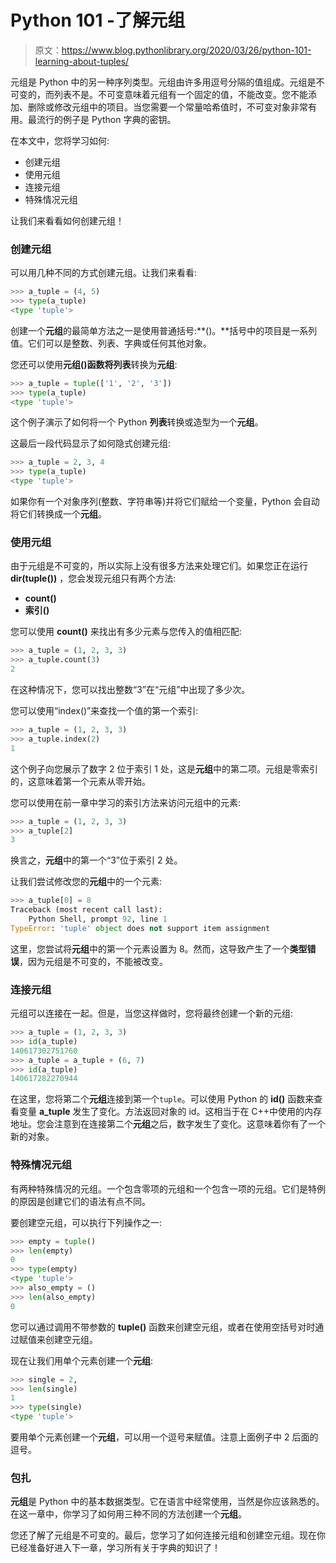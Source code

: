 # Python 101 -了解元组

> 原文：<https://www.blog.pythonlibrary.org/2020/03/26/python-101-learning-about-tuples/>

元组是 Python 中的另一种序列类型。元组由许多用逗号分隔的值组成。元组是不可变的，而列表不是。不可变意味着元组有一个固定的值，不能改变。您不能添加、删除或修改元组中的项目。当您需要一个常量哈希值时，不可变对象非常有用。最流行的例子是 Python 字典的密钥。

在本文中，您将学习如何:

*   创建元组
*   使用元组
*   连接元组
*   特殊情况元组

让我们来看看如何创建元组！

### 创建元组

可以用几种不同的方式创建元组。让我们来看看:

```py
>>> a_tuple = (4, 5)
>>> type(a_tuple)
<type 'tuple'>
```

创建一个**元组**的最简单方法之一是使用普通括号:**()。**括号中的项目是一系列值。它们可以是整数、列表、字典或任何其他对象。

您还可以使用**元组()**函数将**列表**转换为**元组**:

```py
>>> a_tuple = tuple(['1', '2', '3'])
>>> type(a_tuple)
<type 'tuple'>
```

这个例子演示了如何将一个 Python **列表**转换或造型为一个**元组**。

这最后一段代码显示了如何隐式创建元组:

```py
>>> a_tuple = 2, 3, 4
>>> type(a_tuple)
<type 'tuple'>
```

如果你有一个对象序列(整数、字符串等)并将它们赋给一个变量，Python 会自动将它们转换成一个**元组**。

### 使用元组

由于元组是不可变的，所以实际上没有很多方法来处理它们。如果您正在运行 **dir(tuple())** ，您会发现元组只有两个方法:

*   **count()**
*   **索引()**

您可以使用 **count()** 来找出有多少元素与您传入的值相匹配:

```py
>>> a_tuple = (1, 2, 3, 3)
>>> a_tuple.count(3)
2
```

在这种情况下，您可以找出整数“3”在“元组”中出现了多少次。

您可以使用“index()”来查找一个值的第一个索引:

```py
>>> a_tuple = (1, 2, 3, 3)
>>> a_tuple.index(2)
1
```

这个例子向您展示了数字 2 位于索引 1 处，这是**元组**中的第二项。元组是零索引的，这意味着第一个元素从零开始。

您可以使用在前一章中学习的索引方法来访问元组中的元素:

```py
>>> a_tuple = (1, 2, 3, 3)
>>> a_tuple[2]
3
```

换言之，**元组**中的第一个“3”位于索引 2 处。

让我们尝试修改您的**元组**中的一个元素:

```py
>>> a_tuple[0] = 8
Traceback (most recent call last):
    Python Shell, prompt 92, line 1
TypeError: 'tuple' object does not support item assignment
```

这里，您尝试将**元组**中的第一个元素设置为 8。然而，这导致产生了一个**类型错误**，因为元组是不可变的，不能被改变。

### 连接元组

元组可以连接在一起。但是，当您这样做时，您将最终创建一个新的元组:

```py
>>> a_tuple = (1, 2, 3, 3)
>>> id(a_tuple)
140617302751760
>>> a_tuple = a_tuple + (6, 7)
>>> id(a_tuple)
140617282270944
```

在这里，您将第二个**元组**连接到第一个`tuple`。可以使用 Python 的 **id()** 函数来查看变量 **a_tuple** 发生了变化。方法返回对象的 id。这相当于在 C++中使用的内存地址。您会注意到在连接第二个**元组**之后，数字发生了变化。这意味着你有了一个新的对象。

### 特殊情况元组

有两种特殊情况的元组。一个包含零项的元组和一个包含一项的元组。它们是特例的原因是创建它们的语法有点不同。

要创建空元组，可以执行下列操作之一:

```py
>>> empty = tuple()
>>> len(empty)
0
>>> type(empty)
<type 'tuple'>
>>> also_empty = ()
>>> len(also_empty)
0
```

您可以通过调用不带参数的 **tuple()** 函数来创建空元组，或者在使用空括号对时通过赋值来创建空元组。

现在让我们用单个元素创建一个**元组**:

```py
>>> single = 2,
>>> len(single)
1
>>> type(single)
<type 'tuple'>
```

要用单个元素创建一个**元组**，可以用一个逗号来赋值。注意上面例子中 2 后面的逗号。

### 包扎

**元组**是 Python 中的基本数据类型。它在语言中经常使用，当然是你应该熟悉的。在这一章中，你学习了如何用三种不同的方法创建一个**元组**。

您还了解了元组是不可变的。最后，您学习了如何连接元组和创建空元组。现在你已经准备好进入下一章，学习所有关于字典的知识了！